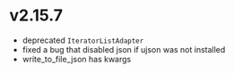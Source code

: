 # v2.15.7

* deprecated `IteratorListAdapter`
* fixed a bug that disabled json if ujson was not installed
* write_to_file_json has kwargs
